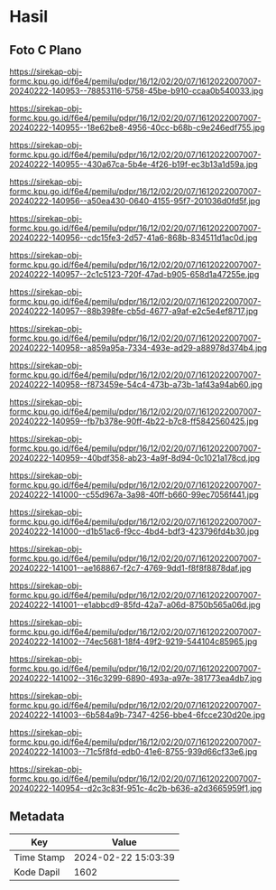 # Hasil

## Foto C Plano

https://sirekap-obj-formc.kpu.go.id/f6e4/pemilu/pdpr/16/12/02/20/07/1612022007007-20240222-140953--78853116-5758-45be-b910-ccaa0b540033.jpg

https://sirekap-obj-formc.kpu.go.id/f6e4/pemilu/pdpr/16/12/02/20/07/1612022007007-20240222-140955--18e62be8-4956-40cc-b68b-c9e246edf755.jpg

https://sirekap-obj-formc.kpu.go.id/f6e4/pemilu/pdpr/16/12/02/20/07/1612022007007-20240222-140955--430a67ca-5b4e-4f26-b19f-ec3b13a1d59a.jpg

https://sirekap-obj-formc.kpu.go.id/f6e4/pemilu/pdpr/16/12/02/20/07/1612022007007-20240222-140956--a50ea430-0640-4155-95f7-201036d0fd5f.jpg

https://sirekap-obj-formc.kpu.go.id/f6e4/pemilu/pdpr/16/12/02/20/07/1612022007007-20240222-140956--cdc15fe3-2d57-41a6-868b-834511d1ac0d.jpg

https://sirekap-obj-formc.kpu.go.id/f6e4/pemilu/pdpr/16/12/02/20/07/1612022007007-20240222-140957--2c1c5123-720f-47ad-b905-658d1a47255e.jpg

https://sirekap-obj-formc.kpu.go.id/f6e4/pemilu/pdpr/16/12/02/20/07/1612022007007-20240222-140957--88b398fe-cb5d-4677-a9af-e2c5e4ef8717.jpg

https://sirekap-obj-formc.kpu.go.id/f6e4/pemilu/pdpr/16/12/02/20/07/1612022007007-20240222-140958--a859a95a-7334-493e-ad29-a88978d374b4.jpg

https://sirekap-obj-formc.kpu.go.id/f6e4/pemilu/pdpr/16/12/02/20/07/1612022007007-20240222-140958--f873459e-54c4-473b-a73b-1af43a94ab60.jpg

https://sirekap-obj-formc.kpu.go.id/f6e4/pemilu/pdpr/16/12/02/20/07/1612022007007-20240222-140959--fb7b378e-90ff-4b22-b7c8-ff5842560425.jpg

https://sirekap-obj-formc.kpu.go.id/f6e4/pemilu/pdpr/16/12/02/20/07/1612022007007-20240222-140959--40bdf358-ab23-4a9f-8d94-0c1021a178cd.jpg

https://sirekap-obj-formc.kpu.go.id/f6e4/pemilu/pdpr/16/12/02/20/07/1612022007007-20240222-141000--c55d967a-3a98-40ff-b660-99ec7056f441.jpg

https://sirekap-obj-formc.kpu.go.id/f6e4/pemilu/pdpr/16/12/02/20/07/1612022007007-20240222-141000--d1b51ac6-f9cc-4bd4-bdf3-423796fd4b30.jpg

https://sirekap-obj-formc.kpu.go.id/f6e4/pemilu/pdpr/16/12/02/20/07/1612022007007-20240222-141001--ae168867-f2c7-4769-9dd1-f8f8f8878daf.jpg

https://sirekap-obj-formc.kpu.go.id/f6e4/pemilu/pdpr/16/12/02/20/07/1612022007007-20240222-141001--e1abbcd9-85fd-42a7-a06d-8750b565a06d.jpg

https://sirekap-obj-formc.kpu.go.id/f6e4/pemilu/pdpr/16/12/02/20/07/1612022007007-20240222-141002--74ec5681-18f4-49f2-9219-544104c85965.jpg

https://sirekap-obj-formc.kpu.go.id/f6e4/pemilu/pdpr/16/12/02/20/07/1612022007007-20240222-141002--316c3299-6890-493a-a97e-381773ea4db7.jpg

https://sirekap-obj-formc.kpu.go.id/f6e4/pemilu/pdpr/16/12/02/20/07/1612022007007-20240222-141003--6b584a9b-7347-4256-bbe4-6fcce230d20e.jpg

https://sirekap-obj-formc.kpu.go.id/f6e4/pemilu/pdpr/16/12/02/20/07/1612022007007-20240222-141003--71c5f8fd-edb0-41e6-8755-939d66cf33e6.jpg

https://sirekap-obj-formc.kpu.go.id/f6e4/pemilu/pdpr/16/12/02/20/07/1612022007007-20240222-140954--d2c3c83f-951c-4c2b-b636-a2d3665959f1.jpg


## Metadata

| Key        | Value               |
| ---------- | ------------------- |
| Time Stamp | 2024-02-22 15:03:39 |
| Kode Dapil | 1602                |



